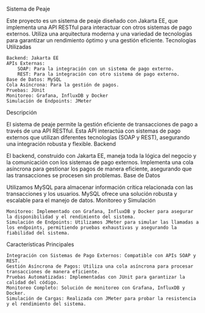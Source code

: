 Sistema de Peaje

Este proyecto es un sistema de peaje diseñado con Jakarta EE, que implementa una API RESTful para interactuar con otros sistemas de pago externos. Utiliza una arquitectura moderna y una variedad de tecnologías para garantizar un rendimiento óptimo y una gestión eficiente.
Tecnologías Utilizadas

    Backend: Jakarta EE
    APIs Externas:
        SOAP: Para la integración con un sistema de pago externo.
        REST: Para la integración con otro sistema de pago externo.
    Base de Datos: MySQL
    Cola Asíncrona: Para la gestión de pagos.
    Pruebas: JUnit
    Monitoreo: Grafana, InfluxDB y Docker
    Simulación de Endpoints: JMeter

Descripción

El sistema de peaje permite la gestión eficiente de transacciones de pago a través de una API RESTful. Esta API interactúa con sistemas de pago externos que utilizan diferentes tecnologías (SOAP y REST), asegurando una integración robusta y flexible.
Backend

El backend, construido con Jakarta EE, maneja toda la lógica del negocio y la comunicación con los sistemas de pago externos. Implementa una cola asíncrona para gestionar los pagos de manera eficiente, asegurando que las transacciones se procesen sin problemas.
Base de Datos

Utilizamos MySQL para almacenar información crítica relacionada con las transacciones y los usuarios. MySQL ofrece una solución robusta y escalable para el manejo de datos.
Monitoreo y Simulación

    Monitoreo: Implementado con Grafana, InfluxDB y Docker para asegurar la disponibilidad y el rendimiento del sistema.
    Simulación de Endpoints: Utilizamos JMeter para simular las llamadas a los endpoints, permitiendo pruebas exhaustivas y asegurando la fiabilidad del sistema.

Características Principales

    Integración con Sistemas de Pago Externos: Compatible con APIs SOAP y REST.
    Gestión Asíncrona de Pagos: Utiliza una cola asíncrona para procesar transacciones de manera eficiente.
    Pruebas Automatizadas: Implementadas con JUnit para garantizar la calidad del código.
    Monitoreo Completo: Solución de monitoreo con Grafana, InfluxDB y Docker.
    Simulación de Cargas: Realizada con JMeter para probar la resistencia y el rendimiento del sistema.
